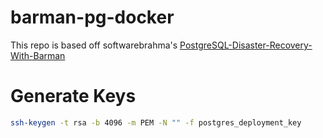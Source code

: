 # barman-pg-docker

This repo is based off softwarebrahma's [PostgreSQL-Disaster-Recovery-With-Barman](https://github.com/softwarebrahma/PostgreSQL-Disaster-Recovery-With-Barman/tree/master)

# Generate Keys
```bash
ssh-keygen -t rsa -b 4096 -m PEM -N "" -f postgres_deployment_key
```